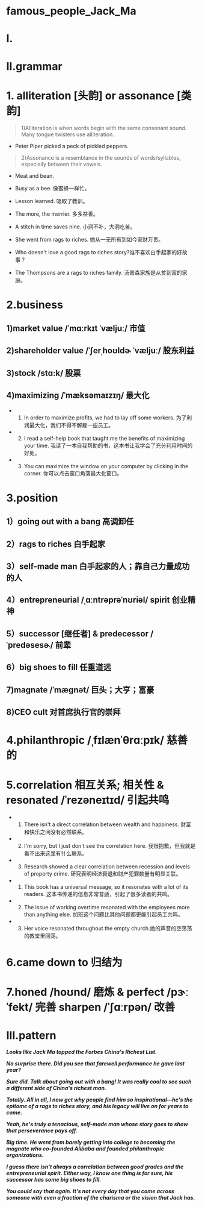 # famous_people_Jack_Ma
# I.




# II.grammar
# 1. alliteration [头韵] or assonance [类韵]
> 1)Alliteration is when words begin with the same consonant sound. Many tongue twisters use alliteration.

- Peter Piper picked a peck of pickled peppers.

> 2)Assonance is a resemblance in the sounds of words/syllables, especially between their vowels.

- Meat and bean.

- Busy as a bee. 像蜜蜂一样忙。

- Lesson learned. 吸取了教训。 

- The more, the merrier. 多多益善。 

- A stitch in time saves nine. 小洞不补，大洞吃苦。

- She went from rags to riches. 她从一无所有到如今家财万贯。 

- Who doesn't love a good rags to riches story?谁不喜欢白手起家的好故事？ 

- The Thompsons are a rags to riches family. 汤普森家族是从贫到富的家庭。

# 2.business
## 1)market value /ˈmɑːrkɪt ˈvæljuː/ 市值

## 2)shareholder value /ˈʃerˌhoʊldɚ ˈvæljuː/ 股东利益

## 3)stock /stɑ:k/ 股票

## 4)maximizing /ˈmæksəmaɪzɪŋ/ 最大化 
- 1. In order to maximize profits, we had to lay off some workers. 为了利润最大化，我们不得不解雇一些员工。 

- 2. I read a self-help book that taught me the benefits of maximizing your time. 我读了一本自我帮助的书，这本书让我学会了充分利用时间的好处。 

- 3. You can maximize the window on your computer by clicking in the corner. 你可以点击窗口角落最大化窗口。

# 3.position
## 1）going out with a bang 高调卸任 

## 2）rags to riches 白手起家 

## 3）self-made man 白手起家的人；靠自己力量成功的人

## 4）entrepreneurial  /ˌɑːntrəprəˈnʊriəl/ spirit 创业精神 

## 5）successor [继任者] & predecessor /ˈpredəsesɚ/ 前辈

## 6）big shoes to fill 任重道远

## 7)magnate /ˈmæɡnət/ 巨头；大亨；富豪

## 8)CEO cult 对首席执行官的崇拜


# 4.philanthropic /ˌfɪlænˈθrɑːpɪk/ 慈善的

 
# 5.correlation 相互关系; 相关性 & resonated /ˈrezəneɪtɪd/ 引起共鸣
- 1. There isn't a direct correlation between wealth and happiness. 财富和快乐之间没有必然联系。 

- 2. I'm sorry, but I just don't see the correlation here. 我很抱歉，但我就是看不出来这里有什么联系。 

- 3. Research showed a clear correlation between recession and levels of property crime. 研究表明经济衰退和财产犯罪数量有明显关联。




- 1. This book has a universal message, so it resonates with a lot of its readers. 这本书传递的信息非常普适，引起了很多读者的共鸣。 

- 2. The issue of working overtime resonated with the employees more than anything else. 加班这个问题比其他问题都更能引起员工共鸣。 

- 3. Her voice resonated throughout the empty church.她的声音的空荡荡的教堂里回荡。

# 6.came down to 归结为

# 7.honed /hoʊnd/ 磨炼 & perfect /pɝːˈfekt/ 完善 sharpen /ˈʃɑːrpən/ 改善 
  


# III.pattern
***Looks like Jack Ma topped the Forbes China's Richest List.***

***No surprise there. Did you see that farewell performance he gave last year?***

***Sure did. Talk about going out with a bang! It was really cool to see such a different side of China's richest man.***

***Totally. All in all, I now get why people find him so inspirational—he's the epitome of a rags to riches story, and his legacy will live on for years to come.***

***Yeah, he's truly a tenacious, self-made man whose story goes to show that perseverance pays off.***

***Big time. He went from barely getting into college to becoming the magnate who co-founded Alibaba and founded philanthropic organizations.***

***I guess there isn't always a correlation between good grades and the entrepreneurial spirit. Either way, I know one thing is for sure, his successor has some big shoes to fill.***

***You could say that again. It's not every day that you come across someone with even a fraction of the charisma or the vision that Jack has.***




